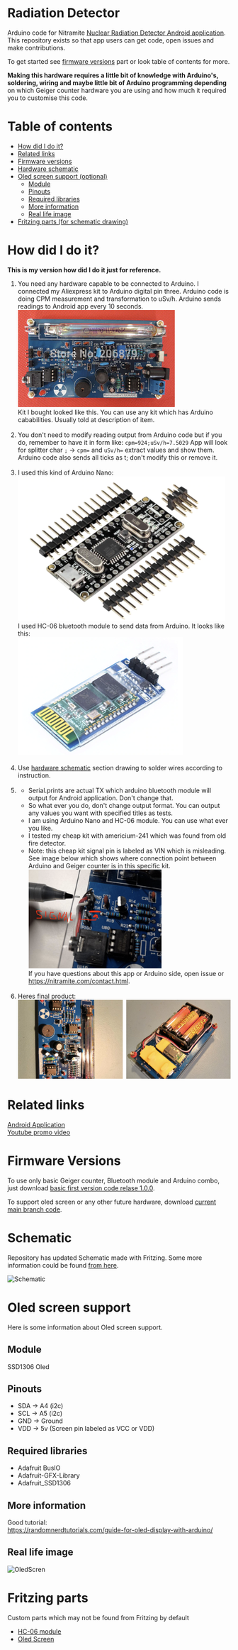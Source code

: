 # Radiation Detector

Arduino code for Nitramite
[Nuclear Radiation Detector Android application](https://play.google.com/store/apps/details?id=com.nitramite.radiationdetector).
This repository exists so that app users can get code, open issues and make contributions.

To get started see [firmware versions](#firmware-versions) part or look table of contents for more.

<b>Making this hardware requires a little bit of knowledge with Arduino's, soldering, wiring and maybe little bit of
Arduino
programming depending</b> on which Geiger counter hardware you are using and how much it required you to customise this
code.


Table of contents
=================

* [How did I do it?](#how-did-i-do-it)
* [Related links](#related-links)
* [Firmware versions](#firmware-versions)
* [Hardware schematic](#schematic)
* [Oled screen support (optional)](#oled-screen-support)
    * [Module](#module)
    * [Pinouts](#pinouts)
    * [Required libraries](#required-libraries)
    * [More information](#more-information)
    * [Real life image](#real-life-image)
* [Fritzing parts (for schematic drawing)](#fritzing-parts)

How did I do it?
============

<b>This is my version how did I do it just for reference.</b>

1. You need any hardware capable to be connected to Arduino. I connected my Aliexpress kit to Arduino digital pin three.
   Arduino code is doing CPM measurement and transformation to uSv/h. Arduino sends readings to Android app every 10
   seconds.  
   ![geiger_hardware.png](./images/geiger_hardware.png)  
   Kit I bought looked like this. You can use any kit which has Arduino cababilities. Usually told at description of
   item.<br><br>
2. You don't need to modify reading output from Arduino code but if you do, remember to have it in form like:
   `cpm=924;uSv/h=7.5029`
   App will look for splitter char `;` -> `cpm=` and `uSv/h=` extract values and show them. Arduino code also sends all
   ticks
   as t; don't modify this or remove it.<br><br>
3. I used this kind of Arduino Nano:  
   ![geiger_hardware.png](./images/nano.png)  
   I used HC-06 bluetooth module to send data from Arduino. It looks like this:  
   ![geiger_hardware.png](./images/hc06.png)<br><br>
4. Use [hardware schematic](#schematic) section drawing to solder wires according to instruction.<br><br>
5.
    * Serial.prints are actual TX which arduino bluetooth module will output for Android application. Don't change that.
    * So what ever you do, don't change output format. You can output any values you want with specified titles as
      tests.
    * I am using Arduino Nano and HC-06 module. You can use what ever you like.
    * I tested my cheap kit with americium-241 which was found from old fire detector.
    * Note: this cheap kit signal pin is labeled as VIN which is misleading. See image below which shows where
      connection
      point between Arduino and Geiger counter is in this specific kit.  
      ![geiger_hardware.png](./images/signal_pin.png)  
      If you have questions about this app or Arduino side, open issue or https://nitramite.com/contact.html.
      <br><br>
6. Heres final product:  
   ![geiger_hardware.png](./images/final_product.png)

Related links
============
[Android Application](https://play.google.com/store/apps/details?id=com.nitramite.radiationdetector)   
[Youtube promo video](https://youtu.be/VzV9t7CP7Yc)


Firmware Versions
============
To use only basic Geiger counter, Bluetooth module and Arduino combo, just download
[basic first version code relase 1.0.0](https://github.com/norkator/radiation-detector-arduino/archive/1.0.0.zip).

To support oled screen or any other future hardware, download
[current main branch code](https://github.com/norkator/radiation-detector-arduino/archive/main.zip).


Schematic
============
Repository has updated Schematic made with Fritzing. Some more information could be found
[from here](http://www.nitramite.com/radiation-detector.html).

![Schematic](./schematic.png)


Oled screen support
============
Here is some information about Oled screen support.

Module
-----
SSD1306 Oled

Pinouts
-----

* SDA -> A4 (i2c)
* SCL -> A5 (i2c)
* GND -> Ground
* VDD -> 5v (Screen pin labeled as VCC or VDD)

Required libraries
-----

* Adafruit BusIO
* Adafruit-GFX-Library
* Adafruit_SSD1306

More information
-----
Good tutorial:  
https://randomnerdtutorials.com/guide-for-oled-display-with-arduino/

Real life image
-----
![OledScren](./i2c_screen.jpg)


Fritzing parts
============
Custom parts which may not be found from Fritzing by default

* [HC-06 module](https://github.com/RafaGS/Fritzing/blob/master/Bluetooth%20HC-06.fzpz)
* [Oled Screen](https://ajcreatif.com/oled_128x64_I2C_monochrome_display.fzpz)  
